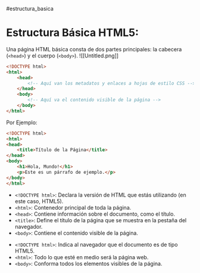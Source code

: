 #estructura_basica
# **Estructura Básica HTML5:**
   Una página HTML básica consta de dos partes principales: la cabecera (`<head>`) y el cuerpo (`<body>`).
   ![[Untitled.png]]
   

```html
<!DOCTYPE html>
<html>
    <head>
        <!-- Aquí van los metadatos y enlaces a hojas de estilo CSS -->
    </head>
    <body>
        <!-- Aquí va el contenido visible de la página -->
    </body>
</html>
```

Por Ejemplo:
   ```html
   <!DOCTYPE html>
   <html>
   <head>
       <title>Título de la Página</title>
   </head>
   <body>
       <h1>Hola, Mundo!</h1>
       <p>Este es un párrafo de ejemplo.</p>
   </body>
   </html>
   ```

   - `<!DOCTYPE html>`: Declara la versión de HTML que estás utilizando (en este caso, HTML5).
   - `<html>`: Contenedor principal de toda la página.
   - `<head>`: Contiene información sobre el documento, como el título.
   - `<title>`: Define el título de la página que se muestra en la pestaña del navegador.
   - `<body>`: Contiene el contenido visible de la página.
* `<!DOCTYPE html>`: Indica al navegador que el documento es de tipo HTML5.
* `<html>`: Todo lo que esté en medio será la página web.
* `<body>`: Conforma todos los elementos visibles de la página.